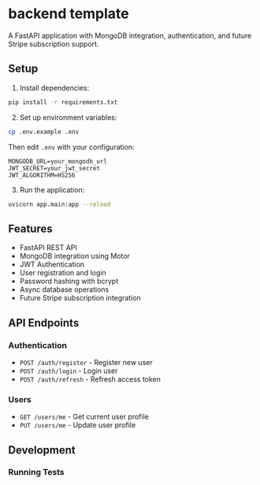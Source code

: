 # backend template

A FastAPI application with MongoDB integration, authentication, and future Stripe subscription support.

## Setup

1. Install dependencies:

```bash
pip install -r requirements.txt
```

2. Set up environment variables:

```bash
cp .env.example .env
```

Then edit `.env` with your configuration:

```
MONGODB_URL=your_mongodb_url
JWT_SECRET=your_jwt_secret
JWT_ALGORITHM=HS256
```

3. Run the application:

```bash
uvicorn app.main:app --reload
```

## Features

- FastAPI REST API
- MongoDB integration using Motor
- JWT Authentication
- User registration and login
- Password hashing with bcrypt
- Async database operations
- Future Stripe subscription integration

## API Endpoints

### Authentication

- `POST /auth/register` - Register new user
- `POST /auth/login` - Login user
- `POST /auth/refresh` - Refresh access token

### Users

- `GET /users/me` - Get current user profile
- `PUT /users/me` - Update user profile

## Development

### Running Tests
